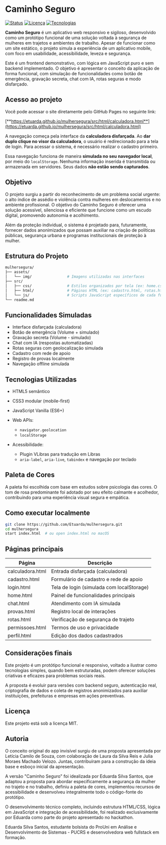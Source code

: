 # Caminho Seguro

[![Status](https://img.shields.io/badge/status-protótipo-informational)](https://shields.io/)
[![Licença](https://img.shields.io/badge/license-MIT-green)](https://opensource.org/licenses/MIT)
[![Tecnologias](https://img.shields.io/badge/HTML5-CSS3-JS-blue)](https://developer.mozilla.org/)


**Caminho Seguro** é um aplicativo web responsivo e sigiloso, desenvolvido como um protótipo funcional de uma solução voltada à segurança de mulheres em trajetos e ambientes de trabalho. Apesar de funcionar como um site estático, o projeto simula a experiência de um aplicativo mobile, com foco em usabilidade, acessibilidade, leveza e segurança.

Este é um frontend demonstrativo, com lógica em JavaScript puro e sem backend implementado. O objetivo é apresentar o conceito da aplicação de forma funcional, com simulação de funcionalidades como botão de emergência, gravação secreta, chat com IA, rotas seguras e modo disfarçado.

## Acesso ao projeto

Você pode acessar o site diretamente pelo GitHub Pages no seguinte link:

[**https://etuarda.github.io/mulhersegura/src/html/calculadora.html**](https://etuarda.github.io/mulhersegura/src/html/calculadora.html)

A navegação começa pela interface da **calculadora disfarçada**. Ao **dar duplo clique no visor da calculadora**, o usuário é redirecionado para a tela de login. Para acessar o sistema, é necessário realizar o cadastro primeiro.

Essa navegação funciona de maneira **simulada no seu navegador local**, por meio do `localStorage`. Nenhuma informação inserida é transmitida ou armazenada em servidores. Seus dados **não estão sendo capturados**.

## Objetivo

O projeto surgiu a partir do reconhecimento de um problema social urgente: o alto índice de assédio e violência contra mulheres em deslocamentos e no ambiente profissional. O objetivo do Caminho Seguro é oferecer uma solução acessível, silenciosa e eficiente que funcione como um escudo digital, promovendo autonomia e acolhimento.

Além da proteção individual, o sistema é projetado para, futuramente, fornecer dados anonimizados que possam auxiliar na criação de políticas públicas, segurança urbana e programas institucionais de proteção à mulher.

## Estrutura do Projeto

```bash
mulhersegura/
├── assets/
│   └── img/                # Imagens utilizadas nas interfaces
├── src/
│   ├── css/                # Estilos organizados por tela (ex: home.css, chat.css)
│   ├── html/               # Páginas HTML (ex: cadastro.html, rotas.html, etc.)
│   └── js/                 # Scripts JavaScript específicos de cada funcionalidade
└── readme.md
```

## Funcionalidades Simuladas

* Interface disfarçada (calculadora)
* Botão de emergência (Volume + simulado)
* Gravação secreta (Volume - simulado)
* Chat com IA (respostas automatizadas)
* Rotas seguras com geolocalização simulada
* Cadastro com rede de apoio
* Registro de provas localmente
* Navegação offline simulada

## Tecnologias Utilizadas

* HTML5 semântico
* CSS3 modular (mobile-first)
* JavaScript Vanilla (ES6+)
* Web APIs:

  * `navigator.geolocation`
  * `localStorage`
* Acessibilidade:

  * Plugin VLibras para tradução em Libras
  * `aria-label`, `aria-live`, `tabindex` e navegação por teclado

## Paleta de Cores

A paleta foi escolhida com base em estudos sobre psicologia das cores. O tom de rosa predominante foi adotado por seu efeito calmante e acolhedor, contribuindo para uma experiência visual segura e empática.

## Como executar localmente

```bash
git clone https://github.com/Etuarda/mulhersegura.git
cd mulhersegura
start index.html  # ou open index.html no macOS
```

## Páginas principais

| Página           | Descrição                                 |
| ---------------- | ----------------------------------------- |
| calculadora.html | Entrada disfarçada (calculadora)          |
| cadastro.html    | Formulário de cadastro e rede de apoio    |
| login.html       | Tela de login (simulada com localStorage) |
| home.html        | Painel de funcionalidades principais      |
| chat.html        | Atendimento com IA simulada               |
| provas.html      | Registro local de interações              |
| rotas.html       | Verificação de segurança de trajeto       |
| permissoes.html  | Termos de uso e privacidade               |
| perfil.html      | Edição dos dados cadastrados              |

## Considerações finais

Este projeto é um protótipo funcional e responsivo, voltado a ilustrar como tecnologias simples, quando bem estruturadas, podem oferecer soluções criativas e eficazes para problemas sociais reais.

A proposta é evoluir para versões com backend seguro, autenticação real, criptografia de dados e coleta de registros anonimizados para auxiliar instituições, prefeituras e empresas em ações preventivas.

## Licença

Este projeto está sob a licença MIT.

## Autoria

O conceito original do app invisível surgiu de uma proposta apresentada por Letícia Camilo de Souza, com colaboração de Laura da Silva Reis e Julia Moraes Machado Velozo. Juntas, contribuíram para a construção da ideia base e esboço inicial da apresentação.

A versão "Caminho Seguro" foi idealizada por Eduarda Silva Santos, que adaptou a proposta para abordar especificamente a segurança da mulher no trajeto e no trabalho, definiu a paleta de cores, implementou recursos de acessibilidade e desenvolveu integralmente todo o código-fonte do protótipo.

O desenvolvimento técnico completo, incluindo estrutura HTML/CSS, lógica em JavaScript e integração de acessibilidade, foi realizado exclusivamente por Eduarda como parte do projeto apresentado no hackathon.

Eduarda Silva Santos, estudante bolsista do ProUni em Análise e Desenvolvimento de Sistemas - PUCRS e desenvolvedora web fullstack em formação.
